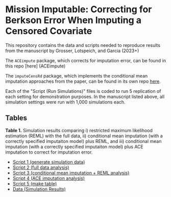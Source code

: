 # Mission Imputable: Correcting for Berkson Error When Imputing a Censored Covariate

This repository contains the data and scripts needed to reproduce results from the manuscript by Grosser, Lotspeich, and Garcia (2023+)

The `ACEimpute` package, which corrects for imputation error, can be found in this repo [here] (ACEimpute)

The `imputeCensRd` package, which implements the conditional mean imputation approaches from the paper, can be found in its own repo [here](https://github.com/sarahlotspeich/imputeCensRd).

Each of the "Script (Run Simulations)" files is coded to run 5 replication of each setting for demonstration purposes. In the manuscript listed above, all simulation settings were run with 1,000 simulations each.

## Tables 

**Table 1.** Simulation results comparing i) restricted maximum likelihood estimation (REML) with the full data, ii) conditional mean imputation (with a correctly specified imputaiton model) plus REML, and iii) conditional mean imputation (with a correctly specified imputaiton model) plus ACE imputation to correct for imputation error.

  - [Script 1 (generate simulation data)](Manuscripts_Simulations/Correctly_Specified_Imputation_Model/R_scripts/1_data_generation.R)
  - [Script 2 (full data analysis)](Manuscripts_Simulations/Correctly_Specified_Imputation_Model/R_scripts/2_full_data_reml_analysis.R)
  - [Script 3 (conditional mean imputation + REML analysis)](Manuscripts_Simulations/Correctly_Specified_Imputation_Model/R_scripts/3_cmi_mi_reml_analysis.R)
  - [Script 4 (ACE imputation analysis)](Manuscripts_Simulations/Correctly_Specified_Imputation_Model/R_scripts/4_ace_analysis.R)
  - [Script 5 (make table)](Manuscripts_Simulations/Correctly_Specified_Imputation_Model/R_scripts/5_make_tables.R)
  - [Data (Simulation Results)](Manuscripts_Simulations/Correctly_Specified_Imputation_Model/sim_data)
